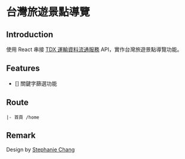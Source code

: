 # 台灣旅遊景點導覽  <!-- | [Demo](https://johnsonmao.github.io/taiwan_tourguide/#/home) -->

## Introduction

使用 React 串接 [TDX 運輸資料流通服務](https://tdx.transportdata.tw/) API，實作台灣旅遊景點導覽功能。

## Features

- [] 關鍵字篩選功能

## Route

```
|- 首頁 /home
```

## Remark

Design by [Stephanie Chang](https://www.linkedin.com/in/chixuanchang/)

